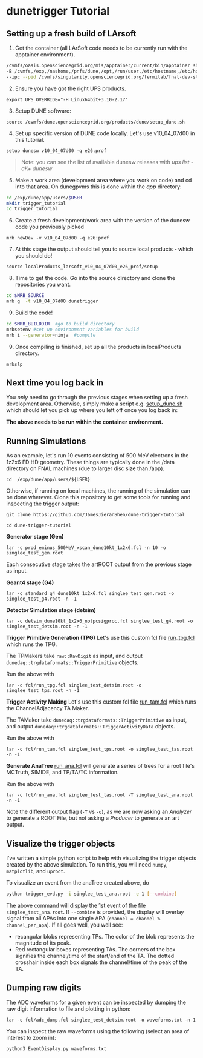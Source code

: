 # dunetrigger Tutorial

## Setting up a fresh build of LArsoft

1. Get the container (all LArSoft code needs to be currently run with the apptainer environment).
```sh
/cvmfs/oasis.opensciencegrid.org/mis/apptainer/current/bin/apptainer shell --shell=/bin/bash \
-B /cvmfs,/exp,/nashome,/pnfs/dune,/opt,/run/user,/etc/hostname,/etc/hosts,/etc/krb5.conf \
--ipc --pid /cvmfs/singularity.opensciencegrid.org/fermilab/fnal-dev-sl7:latest
```

2. Ensure you have got the right UPS products.

```export UPS_OVERRIDE="-H Linux64bit+3.10-2.17"```

3. Setup DUNE software:

```source /cvmfs/dune.opensciencegrid.org/products/dune/setup_dune.sh```

4. Set up specific version of DUNE code locally. Let's use v10_04_07d00 in this tutorial.
  
```setup dunesw v10_04_07d00 -q e26:prof```

> Note: you can see the list of available dunesw releases with  *ups list -aK+ dunesw*

5. Make a work area (development area where you work on code) and cd into that area. On dunegpvms this is done within the *app* directory:

```sh
cd /exp/dune/app/users/$USER
mkdir trigger_tutorial
cd trigger_tutorial
```

6. Create a fresh development/work area with the version of the dunesw code you previously picked

```mrb newDev -v v10_04_07d00 -q e26:prof```

7. At this stage the output should tell you to source local products - which you should do!

```source localProducts_larsoft_v10_04_07d00_e26_prof/setup```

8. Time to get the code. Go into the source directory and clone the repositories you want.
```sh
cd $MRB_SOURCE
mrb g  -t v10_04_07d00 dunetrigger
```

9. Build the code!

```sh
cd $MRB_BUILDDIR  #go to build directory
mrbsetenv #set up environment variables for build
mrb i --generator=ninja  #compile
```

9. Once compiling is finished, set up all the products in localProducts directory.
 
 ```mrbslp```

## Next time you log back in

You *only* need to go through the previous stages when setting up a fresh development area.
Otherwise, simply make a script e.g. [setup_dune.sh](https://github.com/JamesJieranShen/dune-trigger-tutorial/blob/main/setup_dunesw.sh) which should let you pick up where you left off once you log back in:


**The above needs to be run within the container environment.**

## Running Simulations

As an example, let's run 10 events consisting of 500 MeV electrons in the 1z2x6 FD HD geometry. These things are typically done in the /data directory on FNAL machines (due to larger disc size than /app).

```
cd  /exp/dune/app/users/${USER}
```

Otherwise, if running on local machines, the running of the simulation can be done wherever. Clone this repository to get some tools for running and inspecting the trigger output:


```
git clone https://github.com/JamesJieranShen/dune-trigger-tutorial
```

```
cd dune-trigger-tutorial
```


**Generator stage (Gen)**
```
lar -c prod_eminus_500MeV_xscan_dune10kt_1x2x6.fcl -n 10 -o singlee_test_gen.root
```

Each consecutive stage takes the artROOT output from the previous stage as input.

**Geant4 stage (G4)**
```
lar -c standard_g4_dune10kt_1x2x6.fcl singlee_test_gen.root -o singlee_test_g4.root -n -1
```

**Detector Simulation stage (detsim)**
```
lar -c detsim_dune10kt_1x2x6_notpcsigproc.fcl singlee_test_g4.root -o singlee_test_detsim.root -n -1
```

**Trigger Primitive Generation (TPG)**
Let's use this custom fcl file [run_tpg.fcl](https://github.com/JamesJieranShen/dune-trigger-tutorial/blob/main/fcls/run_tpg.fcl) which runs the TPG.

The TPMakers take `raw::RawDigit` as input, and output `dunedaq::trgdataformats::TriggerPrimitive` objects.

Run the above with
```
lar -c fcl/run_tpg.fcl singlee_test_detsim.root -o singlee_test_tps.root -n -1
```

**Trigger Activity Making**
Let's use this custom fcl file [run_tam.fcl](https://github.com/JamesJieranShen/dune-trigger-tutorial/blob/main/fcls/run_tam.fcl) which runs the ChannelAdjacency TA Maker.

The TAMaker take `dunedaq::trgdataformats::TriggerPrimitive` as input, and output `dunedaq::trgdataformats::TriggerActivityData` objects.


Run the above with
```
lar -c fcl/run_tam.fcl singlee_test_tps.root -o singlee_test_tas.root -n -1
```

**Generate AnaTree**
[run_ana.fcl](https://github.com/JamesJieranShen/dune-trigger-tutorial/blob/main/fcls/run_ana.fcl) will generate a series of trees for a root file's MCTruth, SIMIDE, and TP/TA/TC information.

Run the above with 
```
lar -c fcl/run_ana.fcl singlee_test_tas.root -T singlee_test_ana.root -n -1
```
Note the different output flag (`-T` vs `-o`), as we are now asking an _Analyzer_ to generate a ROOT File, but not asking a _Producer_ to generate an art output.

## Visualize the trigger objects
I've written a simple python script to help with visualizing the trigger objects created by the above simulation. To run this, you will need `numpy`, `matplotlib`, and `uproot`. 

To visualize an event from the anaTree created above, do 
```sh
python trigger_evd.py -i singlee_test_ana.root -e 1 [--combine]
```
The above command will display the 1st event of the file `singlee_test_ana.root`. If `--combine` is provided, the display will overlay signal from all APAs into one single APA (`channel = channel % channel_per_apa`). If all goes well, you well see:
- recangular blobs representing TPs. The color of the blob represents the magnitude of its peak.
- Red rectangular boxes representing TAs. The corners of the box signifies the channel/time of the start/end of the TA. The dotted crosshair inside each box signals the channel/time of the peak of the TA.

## Dumping raw digits
The ADC waveforms for a given event can be inspected by dumping the raw digit information to file and plotting in python:
```
lar -c fcl/adc_dump.fcl singlee_test_detsim.root -o waveforms.txt -n 1
```

You can inspect the raw waveforms using the following (select an area of interest to zoom in):


```
python3 EventDisplay.py waveforms.txt

```




